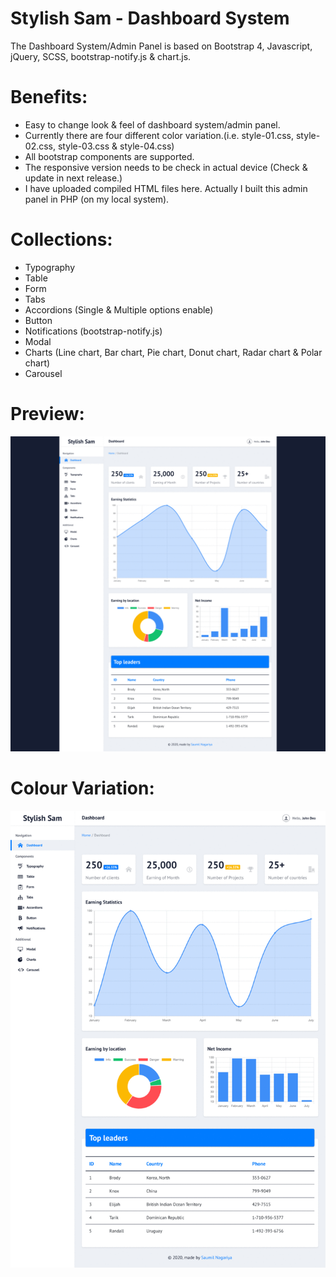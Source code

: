 # Stylish Sam - Dashboard System
The Dashboard System/Admin Panel is based on Bootstrap 4, Javascript, jQuery, SCSS, bootstrap-notify.js & chart.js.
   
# Benefits:

- Easy to change look & feel of dashboard system/admin panel. 
- Currently there are four different color variation.(i.e. style-01.css, style-02.css, style-03.css & style-04.css)
- All bootstrap components are supported.
- The responsive version needs to be check in actual device (Check & update in next release.)
- I have uploaded compiled HTML files here. Actually I built this admin panel in PHP (on my local system).

# Collections:

- Typography
- Table
- Form
- Tabs
- Accordions (Single & Multiple options enable)
- Button
- Notifications (bootstrap-notify.js)
- Modal
- Charts (Line chart, Bar chart, Pie chart, Donut chart, Radar chart & Polar chart)
- Carousel

# Preview:

![](all-screens.gif)

# Colour Variation:

![](variation.gif)

